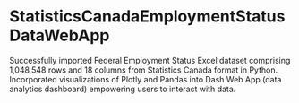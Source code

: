 # StatisticsCanadaEmploymentStatusDataWebApp
Successfully imported Federal Employment Status Excel dataset comprising 1,048,548 rows and 18 columns from Statistics Canada format in Python. Incorporated visualizations of Plotly and Pandas into Dash Web App (data analytics dashboard) empowering users to interact with data.

